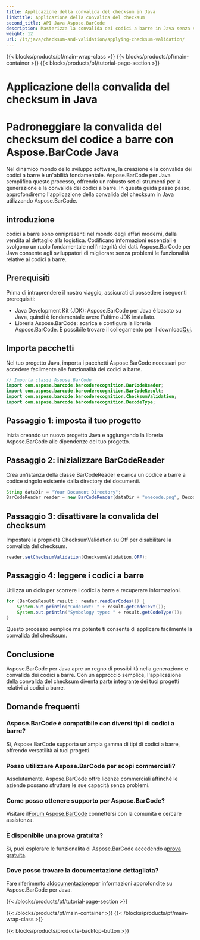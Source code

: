 ```yaml
---
title: Applicazione della convalida del checksum in Java
linktitle: Applicazione della convalida del checksum
second_title: API Java Aspose.BarCode
description: Masterizza la convalida dei codici a barre in Java senza sforzo con Aspose.BarCode. Guida passo passo per la convalida del checksum. Migliora l'integrità dei dati del tuo software!
weight: 12
url: /it/java/checksum-and-validation/applying-checksum-validation/
---
```


{{< blocks/products/pf/main-wrap-class >}}
{{< blocks/products/pf/main-container >}}
{{< blocks/products/pf/tutorial-page-section >}}

# Applicazione della convalida del checksum in Java

# Padroneggiare la convalida del checksum del codice a barre con Aspose.BarCode Java

Nel dinamico mondo dello sviluppo software, la creazione e la convalida dei codici a barre è un'abilità fondamentale. Aspose.BarCode per Java semplifica questo processo, offrendo un robusto set di strumenti per la generazione e la convalida dei codici a barre. In questa guida passo passo, approfondiremo l'applicazione della convalida del checksum in Java utilizzando Aspose.BarCode.

## introduzione

codici a barre sono onnipresenti nel mondo degli affari moderni, dalla vendita al dettaglio alla logistica. Codificano informazioni essenziali e svolgono un ruolo fondamentale nell'integrità dei dati. Aspose.BarCode per Java consente agli sviluppatori di migliorare senza problemi le funzionalità relative ai codici a barre.

## Prerequisiti

Prima di intraprendere il nostro viaggio, assicurati di possedere i seguenti prerequisiti:

- Java Development Kit (JDK): Aspose.BarCode per Java è basato su Java, quindi è fondamentale avere l'ultimo JDK installato.
-  Libreria Aspose.BarCode: scarica e configura la libreria Aspose.BarCode. È possibile trovare il collegamento per il download[Qui](https://releases.aspose.com/barcode/java/).

## Importa pacchetti

Nel tuo progetto Java, importa i pacchetti Aspose.BarCode necessari per accedere facilmente alle funzionalità dei codici a barre.

```java
// Importa classi Aspose.BarCode
import com.aspose.barcode.barcoderecognition.BarCodeReader;
import com.aspose.barcode.barcoderecognition.BarCodeResult;
import com.aspose.barcode.barcoderecognition.ChecksumValidation;
import com.aspose.barcode.barcoderecognition.DecodeType;
```

## Passaggio 1: imposta il tuo progetto

Inizia creando un nuovo progetto Java e aggiungendo la libreria Aspose.BarCode alle dipendenze del tuo progetto.

## Passaggio 2: inizializzare BarCodeReader

Crea un'istanza della classe BarCodeReader e carica un codice a barre a codice singolo esistente dalla directory dei documenti.

```java
String dataDir = "Your Document Directory";
BarCodeReader reader = new BarCodeReader(dataDir + "onecode.png", DecodeType.ONE_CODE);
```

## Passaggio 3: disattivare la convalida del checksum

Impostare la proprietà ChecksumValidation su Off per disabilitare la convalida del checksum.

```java
reader.setChecksumValidation(ChecksumValidation.OFF);
```

## Passaggio 4: leggere i codici a barre

Utilizza un ciclo per scorrere i codici a barre e recuperare informazioni.

```java
for (BarCodeResult result : reader.readBarCodes()) {
    System.out.println("CodeText: " + result.getCodeText());
    System.out.println("Symbology type: " + result.getCodeType());
}
```

Questo processo semplice ma potente ti consente di applicare facilmente la convalida del checksum.

## Conclusione

Aspose.BarCode per Java apre un regno di possibilità nella generazione e convalida dei codici a barre. Con un approccio semplice, l'applicazione della convalida del checksum diventa parte integrante dei tuoi progetti relativi ai codici a barre.

## Domande frequenti

### Aspose.BarCode è compatibile con diversi tipi di codici a barre?
Sì, Aspose.BarCode supporta un'ampia gamma di tipi di codici a barre, offrendo versatilità ai tuoi progetti.

### Posso utilizzare Aspose.BarCode per scopi commerciali?
Assolutamente. Aspose.BarCode offre licenze commerciali affinché le aziende possano sfruttare le sue capacità senza problemi.

### Come posso ottenere supporto per Aspose.BarCode?
 Visitare il[Forum Aspose.BarCode](https://forum.aspose.com/c/barcode/13) connettersi con la comunità e cercare assistenza.

### È disponibile una prova gratuita?
 Sì, puoi esplorare le funzionalità di Aspose.BarCode accedendo a[prova gratuita](https://releases.aspose.com/).

### Dove posso trovare la documentazione dettagliata?
 Fare riferimento al[documentazione](https://reference.aspose.com/barcode/java/)per informazioni approfondite su Aspose.BarCode per Java.


{{< /blocks/products/pf/tutorial-page-section >}}

{{< /blocks/products/pf/main-container >}}
{{< /blocks/products/pf/main-wrap-class >}}

{{< blocks/products/products-backtop-button >}}
